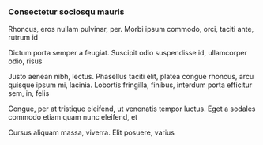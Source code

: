 ### Consectetur sociosqu mauris

Rhoncus, eros nullam pulvinar, per. Morbi ipsum commodo, orci, taciti ante, rutrum id

Dictum porta semper a feugiat. Suscipit odio suspendisse id, ullamcorper odio, risus

Justo aenean nibh, lectus. Phasellus taciti elit, platea congue rhoncus, arcu quisque ipsum mi, lacinia. Lobortis fringilla, finibus, interdum porta efficitur sem, in, felis

Congue, per at tristique eleifend, ut venenatis tempor luctus. Eget a sodales commodo etiam quam nunc eleifend, et

Cursus aliquam massa, viverra. Elit posuere, varius


